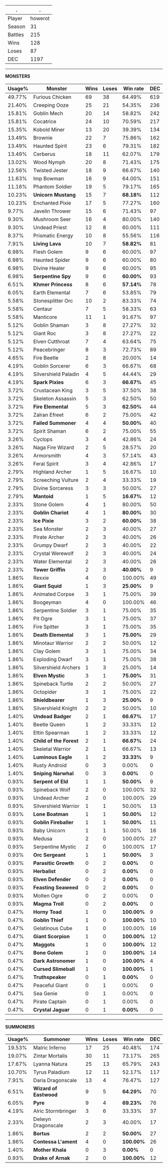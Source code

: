 .|.
|-|-
Player|howerot
Season|31
Battles|215
Wins|128
Loses|87
DEC|1197

---
**MONSTERS**

Usage%|Monster|Wins|Loses|Win rate|DEC|
-|-|-|-|-|-|
49.77%|Furious Chicken|69|38|64.49%|619|
21.40%|Creeping Ooze|25|21|54.35%|236|
15.81%|Goblin Mech|20|14|58.82%|242|
15.81%|Cocatrice|24|10|70.59%|217|
15.35%|Kobold Miner|13|20|39.39%|134|
13.49%|Brownie|22|7|75.86%|162|
13.49%|Haunted Spirit|23|6|79.31%|182|
13.49%|Cerberus|18|11|62.07%|179|
13.02%|Wood Nymph|20|8|71.43%|175|
12.56%|Twisted Jester|18|9|66.67%|140|
11.63%|Imp Bowman|16|9|64.00%|151|
11.16%|Phantom Soldier|19|5|79.17%|165|
10.23%|**Unicorn Mustang**|15|7|**68.18%**|112|
10.23%|Enchanted Pixie|17|5|77.27%|160|
9.77%|Javelin Thrower|15|6|71.43%|97|
9.30%|Mushroom Seer|16|4|80.00%|140|
9.30%|Undead Priest|12|8|60.00%|111|
8.37%|Prismatic Energy|10|8|55.56%|116|
7.91%|**Living Lava**|10|7|**58.82%**|81|
6.98%|Flesh Golem|9|6|60.00%|97|
6.98%|Haunted Spider|9|6|60.00%|80|
6.98%|Divine Healer|9|6|60.00%|95|
6.98%|**Serpentine Spy**|9|6|**60.00%**|93|
6.51%|**Khmer Princess**|8|6|**57.14%**|78|
6.05%|Earth Elemental|7|6|53.85%|79|
5.58%|Stonesplitter Orc|10|2|83.33%|74|
5.58%|Centaur|7|5|58.33%|63|
5.58%|Manticore|11|1|91.67%|97|
5.12%|Goblin Shaman|3|8|27.27%|32|
5.12%|Giant Roc|3|8|27.27%|22|
5.12%|Elven Cutthroat|7|4|63.64%|75|
5.12%|Peacebringer|8|3|72.73%|89|
4.65%|Fire Beetle|2|8|20.00%|14|
4.19%|Goblin Sorcerer|6|3|66.67%|68|
4.19%|Silvershield Paladin|4|5|44.44%|29|
4.19%|**Spark Pixies**|6|3|**66.67%**|45|
3.72%|Crustacean King|3|5|37.50%|38|
3.72%|Skeleton Assassin|5|3|62.50%|50|
3.72%|**Fire Elemental**|5|3|**62.50%**|44|
3.72%|Zalran Efreet|6|2|75.00%|42|
3.72%|**Failed Summoner**|4|4|**50.00%**|40|
3.72%|Spirit Shaman|6|2|75.00%|55|
3.26%|Cyclops|3|4|42.86%|24|
3.26%|Naga Fire Wizard|2|5|28.57%|20|
3.26%|Armorsmith|4|3|57.14%|43|
3.26%|Feral Spirit|3|4|42.86%|17|
2.79%|Highland Archer|1|5|16.67%|10|
2.79%|Screeching Vulture|2|4|33.33%|19|
2.79%|Divine Sorceress|3|3|50.00%|27|
2.79%|**Mantoid**|1|5|**16.67%**|12|
2.33%|Stone Golem|4|1|80.00%|50|
2.33%|**Goblin Chariot**|4|1|**80.00%**|30|
2.33%|**Ice Pixie**|3|2|**60.00%**|38|
2.33%|Sea Monster|2|3|40.00%|27|
2.33%|Pirate Archer|2|3|40.00%|26|
2.33%|Grumpy Dwarf|2|3|40.00%|22|
2.33%|Crystal Werewolf|2|3|40.00%|24|
2.33%|Water Elemental|2|3|40.00%|26|
2.33%|**Tower Griffin**|2|3|**40.00%**|9|
1.86%|Rexxie|4|0|100.00%|49|
1.86%|**Giant Squid**|1|3|**25.00%**|9|
1.86%|Animated Corpse|3|1|75.00%|39|
1.86%|Boogeyman|4|0|100.00%|46|
1.86%|Serpentine Soldier|3|1|75.00%|35|
1.86%|Pit Ogre|3|1|75.00%|37|
1.86%|Fire Spitter|3|1|75.00%|35|
1.86%|**Death Elemental**|3|1|**75.00%**|29|
1.86%|Minotaur Warrior|2|2|50.00%|12|
1.86%|Clay Golem|3|1|75.00%|34|
1.86%|Exploding Dwarf|3|1|75.00%|38|
1.86%|Silvershield Archers|1|3|25.00%|14|
1.86%|**Elven Mystic**|3|1|**75.00%**|31|
1.86%|Spineback Turtle|2|2|50.00%|27|
1.86%|Octopider|3|1|75.00%|22|
1.86%|**Shieldbearer**|1|3|**25.00%**|9|
1.86%|Silvershield Knight|2|2|50.00%|10|
1.40%|**Undead Badger**|2|1|**66.67%**|17|
1.40%|Beetle Queen|1|2|33.33%|12|
1.40%|Ettin Spearman|1|2|33.33%|12|
1.40%|**Child of the Forest**|2|1|**66.67%**|24|
1.40%|Skeletal Warrior|2|1|66.67%|13|
1.40%|**Luminous Eagle**|1|2|**33.33%**|9|
1.40%|Rusty Android|0|3|0.00%|0|
1.40%|**Sniping Narwhal**|0|3|**0.00%**|0|
0.93%|**Serpent of Eld**|1|1|**50.00%**|9|
0.93%|Spineback Wolf|2|0|100.00%|32|
0.93%|Undead Archer|2|0|100.00%|29|
0.93%|Silvershield Warrior|1|1|50.00%|13|
0.93%|**Lone Boatman**|1|1|**50.00%**|12|
0.93%|**Goblin Fireballer**|1|1|**50.00%**|11|
0.93%|Baby Unicorn|1|1|50.00%|16|
0.93%|Medusa|2|0|100.00%|27|
0.93%|Serpentine Mystic|2|0|100.00%|17|
0.93%|**Orc Sergeant**|1|1|**50.00%**|3|
0.93%|**Parasitic Growth**|0|2|**0.00%**|0|
0.93%|**Herbalist**|0|2|**0.00%**|0|
0.93%|**Elven Defender**|0|2|**0.00%**|0|
0.93%|**Feasting Seaweed**|0|2|**0.00%**|0|
0.93%|Molten Ogre|0|2|0.00%|0|
0.93%|**Magma Troll**|0|2|**0.00%**|0|
0.47%|**Horny Toad**|1|0|**100.00%**|9|
0.47%|**Goblin Thief**|1|0|**100.00%**|10|
0.47%|Gelatinous Cube|1|0|100.00%|16|
0.47%|**Giant Scorpion**|1|0|**100.00%**|12|
0.47%|**Maggots**|1|0|**100.00%**|12|
0.47%|**Bone Golem**|1|0|**100.00%**|14|
0.47%|**Dark Astronomer**|1|0|**100.00%**|4|
0.47%|**Cursed Slimeball**|1|0|**100.00%**|1|
0.47%|**Truthspeaker**|0|1|**0.00%**|0|
0.47%|Peaceful Giant|0|1|0.00%|0|
0.47%|Sea Genie|0|1|0.00%|0|
0.47%|Pirate Captain|0|1|0.00%|0|
0.47%|**Crystal Jaguar**|0|1|**0.00%**|0|

---
**SUMMONERS**

Usage%|Summoner|Wins|Loses|Win rate|DEC|
-|-|-|-|-|-|
19.53%|Malric Inferno|17|25|40.48%|174|
19.07%|Zintar Mortalis|30|11|73.17%|265|
17.67%|Lyanna Natura|25|13|65.79%|243|
10.70%|Tyrus Paladium|12|11|52.17%|117|
7.91%|Daria Dragonscale|13|4|76.47%|127|
6.51%|**Wizard of Eastwood**|9|5|**64.29%**|70|
6.05%|**Pyre**|9|4|**69.23%**|76|
4.19%|Alric Stormbringer|3|6|33.33%|37|
2.33%|Delwyn Dragonscale|2|3|40.00%|17|
1.86%|**Bortus**|2|2|**50.00%**|27|
1.86%|**Contessa L'ament**|4|0|**100.00%**|26|
1.40%|**Mother Khala**|0|3|**0.00%**|0|
0.93%|**Drake of Arnak**|2|0|**100.00%**|12|
